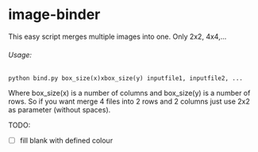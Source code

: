 # image-binder
This easy script merges multiple images into one. Only 2x2, 4x4,... 


###### Usage:
  `python bind.py box_size(x)xbox_size(y) inputfile1, inputfile2, ...`

Where box_size(x) is a number of columns and box_size(y) is a number of rows. So if you want merge 4 files into 2 rows and 2 columns just use 2x2 as parameter (without spaces).


TODO:
- [ ] fill blank with defined colour
